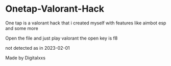 # Onetap-Valorant-Hack

One tap is a valorant hack that i created myself with features like aimbot esp and some more

Open the file and just play valorant the open key is f8 

not detected as in 2023-02-01

Made by Digitalxxs

